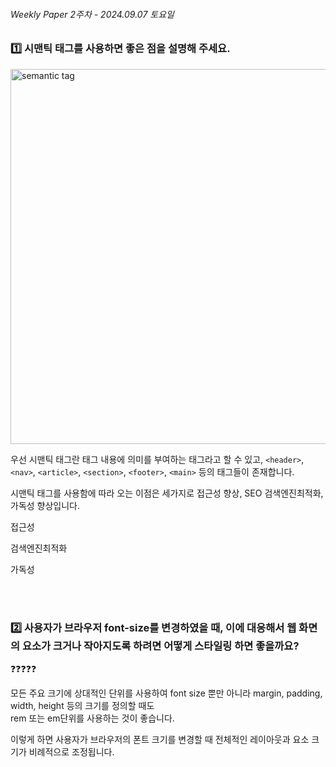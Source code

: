 ###### Weekly Paper 2주차 - 2024.09.07 토요일

### 1️⃣ 시맨틱 태그를 사용하면 좋은 점을 설명해 주세요.

<img src="https://i0.wp.com/seo.tbwakorea.com/wp-content/uploads/2023/09/%EC%8B%9C%EB%A7%A8%ED%8B%B1-%ED%83%9C%EA%B7%B8_html.png?w=1920&ssl=1" alt="semantic tag" width="600px">

<br>

우선 시맨틱 태그란 태그 내용에 의미를 부여하는 태그라고 할 수 있고, `<header>`, `<nav>`, `<article>`, `<section>`, `<footer>`, `<main>` 등의 태그들이 존재합니다.

시맨틱 태그를 사용함에 따라 오는 이점은 세가지로 접근성 향상, SEO 검색엔진최적화, 가독성 향상입니다.

접근성

검색엔진최적화

가독성

<br><br>

### 2️⃣ 사용자가 브라우저 font-size를 변경하였을 때, 이에 대응해서 웹 화면의 요소가 크거나 작아지도록 하려면 어떻게 스타일링 하면 좋을까요?

❓❓❓❓❓

모든 주요 크기에 상대적인 단위를 사용하여 font size 뿐만 아니라 margin, padding, width, height 등의 크기를 정의할 때도<br>
rem 또는 em단위를 사용하는 것이 좋습니다.

이렇게 하면 사용자가 브라우저의 폰트 크기를 변경할 때 전체적인 레이아웃과 요소 크기가 비례적으로 조정됩니다.